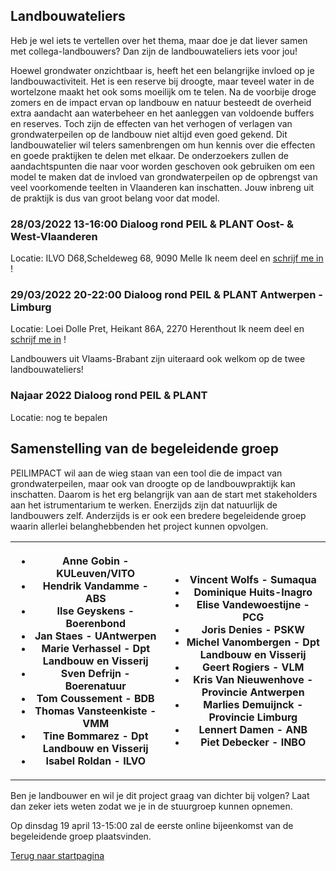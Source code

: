 ## Landbouwateliers
Heb je wel iets te vertellen over het thema, maar doe je dat liever samen met collega-landbouwers? Dan zijn de landbouwateliers iets voor jou!

Hoewel grondwater onzichtbaar is, heeft het een belangrijke invloed op je landbouwactiviteit. Het is een reserve bij droogte, maar teveel water in de wortelzone maakt het ook soms moeilijk om te telen.  Na de voorbije droge zomers en de impact ervan op landbouw en natuur besteedt de overheid extra aandacht aan waterbeheer en het aanleggen van voldoende buffers en reserves. Toch zijn de effecten van het verhogen of verlagen van grondwaterpeilen op de landbouw niet altijd even goed gekend. Dit landbouwatelier wil telers samenbrengen om hun kennis over die effecten en goede praktijken te delen met elkaar. De onderzoekers zullen de aandachtspunten die naar voor worden geschoven ook gebruiken om een model te maken dat de invloed van grondwaterpeilen op de opbrengst van veel voorkomende teelten in Vlaanderen kan inschatten. Jouw inbreng uit de praktijk is dus van groot belang voor dat model.      
### 28/03/2022 13-16:00 Dialoog rond PEIL & PLANT Oost- & West-Vlaanderen
Locatie: ILVO D68,Scheldeweg 68, 9090 Melle
Ik neem deel en [schrijf me in](https://www.eventbrite.be/e/registratie-peilimpact-landbouwatelier-267395827117 ) !

### 29/03/2022 20-22:00 Dialoog rond PEIL & PLANT Antwerpen - Limburg 
Locatie: Loei Dolle Pret, Heikant 86A, 2270 Herenthout
Ik neem deel en [schrijf me in](https://www.eventbrite.be/e/registratie-peilimpact-landbouwatelier-antwerpen-limburg-277530660677 ) !

Landbouwers uit Vlaams-Brabant zijn uiteraard ook welkom op de twee landbouwateliers!

### Najaar 2022 Dialoog rond PEIL & PLANT 
Locatie: nog te bepalen

## Samenstelling van de begeleidende groep
PEILIMPACT wil aan de wieg staan van een tool die de impact van grondwaterpeilen, maar ook van droogte op de landbouwpraktijk kan inschatten. Daarom is het erg belangrijk van aan de start met stakeholders aan het istrumentarium te werken. Enerzijds zijn dat natuurlijk de landbouwers zelf. Anderzijds is er ook een bredere begeleidende groep waarin allerlei belanghebbenden het project kunnen opvolgen.
<table>
  <tr><th>
    <ul>
    <li> Anne	Gobin	- KULeuven/VITO</li>
     <li> Hendrik	Vandamme - ABS</li>
        <li> Ilse	Geyskens - Boerenbond</li>
        <li> Jan	    Staes	- UAntwerpen</li>
        <li> Marie	Verhassel	- Dpt Landbouw en Visserij</li>
        <li> Sven	Defrijn	- Boerenatuur</li>
        <li> Tom	    Coussement	- BDB</li>
        <li> Thomas	Vansteenkiste	- VMM</li>
        <li> Tine	Bommarez - Dpt Landbouw en Visserij</li>
        <li> Isabel Roldan - ILVO </li>
    </ul>
    </th>
    <th >
    <ul> 
        <li>Vincent	Wolfs	- Sumaqua
        <li>Dominique Huits-Inagro
        <li>Elise 	Vandewoestijne - PCG
        <li>Joris 	Denies	 - PSKW
        <li>Michel	Vanombergen - Dpt Landbouw en Visserij
        <li>Geert	Rogiers - VLM
        <li>Kris 	Van Nieuwenhove - Provincie Antwerpen
        <li>Marlies	Demuijnck - Provincie Limburg
        <li>Lennert Damen - ANB
        <li>Piet 	Debecker - INBO
    </ul>
    </th>
</tr>
</table>


Ben je landbouwer en wil je dit project graag van dichter bij volgen? Laat dan zeker iets weten zodat we je in de stuurgroep kunnen opnemen.

Op dinsdag 19 april 13-15:00 zal de eerste online bijeenkomst van de begeleidende groep plaatsvinden.


[Terug naar startpagina](https://ilvo-peilimpact.github.io/peilimpact/)
